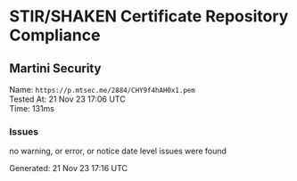# STIR/SHAKEN Certificate Repository Compliance

## Martini Security

Name: `https://p.mtsec.me/2884/CHY9f4hAH0x1.pem`\
Tested At: 21 Nov 23 17:06 UTC\
Time: 131ms

### Issues

no warning, or error, or notice date level issues were found

Generated: 21 Nov 23 17:16 UTC